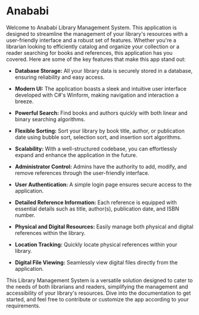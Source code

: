 # Anababi

Welcome to Anababi Library Management System. This application is designed to streamline the management of your library's resources with a user-friendly interface and a robust set of features. Whether you're a librarian looking to efficiently catalog and organize your collection or a reader searching for books and references, this application has you covered. Here are some of the key features that make this app stand out:

- **Database Storage:** All your library data is securely stored in a database, ensuring reliability and easy access.

- **Modern UI:** The application boasts a sleek and intuitive user interface developed with C#'s Winform, making navigation and interaction a breeze.

- **Powerful Search:** Find books and authors quickly with both linear and binary searching algorithms.

- **Flexible Sorting:** Sort your library by book title, author, or publication date using bubble sort, selection sort, and insertion sort algorithms.

- **Scalability:** With a well-structured codebase, you can effortlessly expand and enhance the application in the future.

- **Administrator Control:** Admins have the authority to add, modify, and remove references through the user-friendly interface.

- **User Authentication:** A simple login page ensures secure access to the application.

- **Detailed Reference Information:** Each reference is equipped with essential details such as title, author(s), publication date, and ISBN number.

- **Physical and Digital Resources:** Easily manage both physical and digital references within the library.

- **Location Tracking:** Quickly locate physical references within your library.

- **Digital File Viewing:** Seamlessly view digital files directly from the application.

This Library Management System is a versatile solution designed to cater to the needs of both librarians and readers, simplifying the management and accessibility of your library's resources. Dive into the documentation to get started, and feel free to contribute or customize the app according to your requirements.
